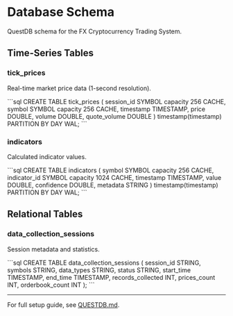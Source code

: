# Database Schema

QuestDB schema for the FX Cryptocurrency Trading System.

## Time-Series Tables

### tick_prices
Real-time market price data (1-second resolution).

\`\`\`sql
CREATE TABLE tick_prices (
    session_id SYMBOL capacity 256 CACHE,
    symbol SYMBOL capacity 256 CACHE,
    timestamp TIMESTAMP,
    price DOUBLE,
    volume DOUBLE,
    quote_volume DOUBLE
) timestamp(timestamp) PARTITION BY DAY WAL;
\`\`\`

### indicators
Calculated indicator values.

\`\`\`sql
CREATE TABLE indicators (
    symbol SYMBOL capacity 256 CACHE,
    indicator_id SYMBOL capacity 1024 CACHE,
    timestamp TIMESTAMP,
    value DOUBLE,
    confidence DOUBLE,
    metadata STRING
) timestamp(timestamp) PARTITION BY DAY WAL;
\`\`\`

## Relational Tables

### data_collection_sessions
Session metadata and statistics.

\`\`\`sql
CREATE TABLE data_collection_sessions (
    session_id STRING,
    symbols STRING,
    data_types STRING,
    status STRING,
    start_time TIMESTAMP,
    end_time TIMESTAMP,
    records_collected INT,
    prices_count INT,
    orderbook_count INT
);
\`\`\`

---

For full setup guide, see [QUESTDB.md](QUESTDB.md).
